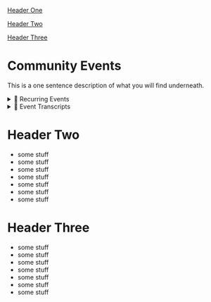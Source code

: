[Header One](https://github.com/scrf-test/Directory/blob/main/test-toc.md#header-one)

[Header Two](https://github.com/scrf-test/Directory/blob/main/test-toc.md#header-two)

[Header Three](https://github.com/scrf-test/Directory/blob/main/test-toc.md#header-three)

# Community Events
This is a one sentence description of what you will find underneath.
<details>  
  <summary>🎯 Recurring Events</summary> 

  - Reading Group
  - [Weekly Community Calls](https://github.com/smartcontractresearchforum/docs/blob/main/en/content_community_calls.md)
</details>

<details>  
  <summary>🎯 Event Transcripts</summary> 

  - Central Bank Digital Currency (CBDC) Panel Transcript
  - Governance Implementation Panel Transcript
  - Governance Theory Panel Transcript
  - Identity and Reputation Panel Transcript
  - Privacy and SNARKS Panel Transcript

</details>

# Header Two
- some stuff
- some stuff
- some stuff
- some stuff
- some stuff
- some stuff
- some stuff

# Header Three
- some stuff
- some stuff
- some stuff
- some stuff
- some stuff
- some stuff
- some stuff
